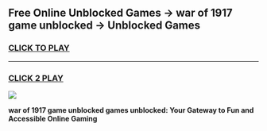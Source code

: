 
## Free Online Unblocked Games → war of 1917 game unblocked → Unblocked Games
<h3>
<a href="https://premium.freeplayer.one?title=war_of_1917_game_unblocked&ref=21F">CLICK TO PLAY</a></h3>
<hr>

<h3>
<a href="https://premium.freeplayer.one?title=war_of_1917_game_unblocked&ref=21F">CLICK 2 PLAY</a>
  
</h3>

<a href="https://premium.freeplayer.one?title=war_of_1917_game_unblocked&ref=21F/"><img src="https://clearcache.store/games.png"></a>


**war of 1917 game unblocked games unblocked: Your Gateway to Fun and Accessible Online Gaming**
